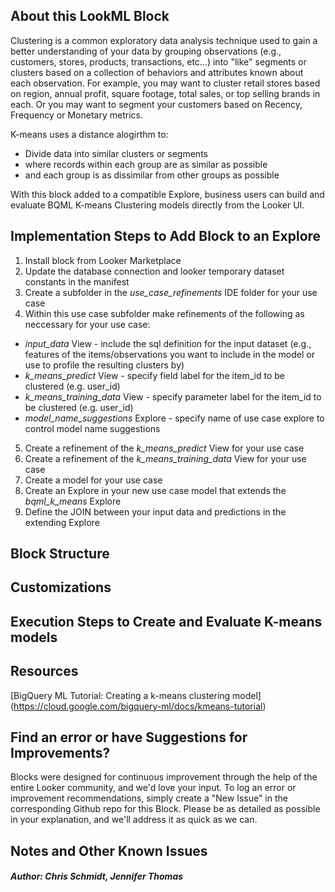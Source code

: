 ## About this LookML Block

Clustering is a common exploratory data analysis technique used to gain a better understanding of your data by grouping observations (e.g., customers, stores, products, transactions, etc...) into "like" segments or clusters based on a collection of behaviors and attributes known about each observation. For example, you may want to cluster retail stores based on region, annual profit, square footage, total sales, or top selling brands in each. Or you may want to segment your customers based on Recency, Frequency or Monetary metrics.

K-means uses a distance alogirthm to:
* Divide data into similar clusters or segments
* where records within each group are as similar as possible
* and each group is as dissimilar from other groups as possible

With this block added to a compatible Explore, business users can build and evaluate BQML K-means Clustering models directly from the Looker UI.


## Implementation Steps to Add Block to an Explore

1. Install block from Looker Marketplace
2. Update the database connection and looker temporary dataset constants in the manifest
3. Create a subfolder in the *use_case_refinements* IDE folder for your use case
4. Within this use case subfolder make refinements of the following as neccessary for your use case:
  *  *input_data* View - include the sql definition for the input dataset (e.g., features of the items/observations you want to include in the model or use to profile the resulting clusters by)
  *  *k_means_predict* View - specify field label for the item_id to be clustered (e.g. user_id)
  *  *k_means_training_data* View - specify parameter label for the item_id to be clustered (e.g. user_id)
  *  *model_name_suggestions* Explore - specify name of use case explore to control model name suggestions
5. Create a refinement of the *k_means_predict* View for your use case
6. Create a refinement of the *k_means_training_data* View for your use case
7. Create a model for your use case
8. Create an Explore in your new use case model that extends the *bqml_k_means* Explore
9. Define the JOIN between your input data and predictions in the extending Explore

## Block Structure

## Customizations

## Execution Steps to Create and Evaluate K-means models

## Resources

[BigQuery ML Tutorial: Creating a k-means clustering model]
(https://cloud.google.com/bigquery-ml/docs/kmeans-tutorial)

## Find an error or have Suggestions for Improvements?
Blocks were designed for continuous improvement through the help of the entire Looker community, and we'd love your input. To log an error or improvement recommendations, simply create a "New Issue" in the corresponding Github repo for this Block. Please be as detailed as possible in your explanation, and we'll address it as quick as we can.

## Notes and Other Known Issues

##### Author: Chris Schmidt, Jennifer Thomas
